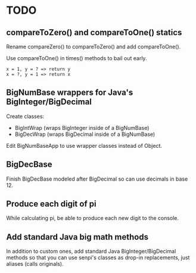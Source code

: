 # TODO

## compareToZero() and compareToOne() statics

Rename compareZero() to compareToZero() and add compareToOne().

Use compareToOne() in times() methods to bail out early.

```
x = 1, y = ? => return y
x = ?, y = 1 => return x
```

## BigNumBase wrappers for Java's BigInteger/BigDecimal

Create classes:

- BigIntWrap (wraps BigInteger inside of a BigNumBase)
- BigDecWrap (wraps BigDecimal inside of a BigNumBase)

Edit BigNumBaseApp to use wrapper classes instead of Object.

## BigDecBase

Finish BigDecBase modeled after BigDecimal so can use decimals in base 12.

## Produce each digit of pi

While calculating pi, be able to produce each new digit to the console.

## Add standard Java big math methods

In addition to custom ones, add standard Java BigInteger/BigDecimal methods so that you can use senpi's classes as drop-in replacements, just aliases (calls originals).
